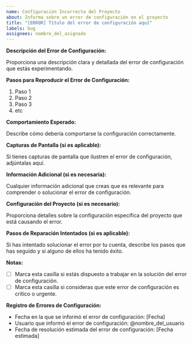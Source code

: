 ```yaml
---
name: Configuración Incorrecta del Proyecto
about: Informa sobre un error de configuración en el proyecto
title: "[ERROR] Título del error de configuración aquí"
labels: bug
assignees: nombre_del_asignado
---
```


**Descripción del Error de Configuración:**

Proporciona una descripción clara y detallada del error de configuración que estás experimentando.

**Pasos para Reproducir el Error de Configuración:**

1. Paso 1
2. Paso 2
3. Paso 3
4. etc

**Comportamiento Esperado:**

Describe cómo debería comportarse la configuración correctamente.

**Capturas de Pantalla (si es aplicable):**

Si tienes capturas de pantalla que ilustren el error de configuración, adjúntalas aquí.

**Información Adicional (si es necesaria):**

Cualquier información adicional que creas que es relevante para comprender o solucionar el error de configuración.

**Configuración del Proyecto (si es necesario):**

Proporciona detalles sobre la configuración específica del proyecto que está causando el error.

**Pasos de Reparación Intentados (si es aplicable):**

Si has intentado solucionar el error por tu cuenta, describe los pasos que has seguido y si alguno de ellos ha tenido éxito.

**Notas:**

- [ ] Marca esta casilla si estás dispuesto a trabajar en la solución del error de configuración.
- [ ] Marca esta casilla si consideras que este error de configuración es crítico o urgente.

**Registro de Errores de Configuración:**

- Fecha en la que se informó el error de configuración: [Fecha]
- Usuario que informó el error de configuración: @nombre_del_usuario
- Fecha de resolución estimada del error de configuración: [Fecha estimada]

